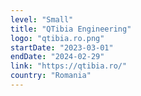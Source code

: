 ```yaml
---
level: "Small"
title: "QTibia Engineering"
logo: "qtibia.ro.png"
startDate: "2023-03-01"
endDate: "2024-02-29"
link: "https://qtibia.ro/"
country: "Romania"
---
```

